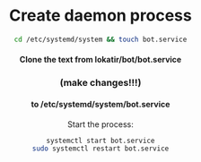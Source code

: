 <div align="center">


# Create daemon process



```bash
cd /etc/systemd/system && touch bot.service
```

#### Clone the text from lokatir/bot/bot.service 
### (make changes!!!)
#### to /etc/systemd/system/bot.service

   
 Start the process:

```bash
systemctl start bot.service
sudo systemctl restart bot.service
```

</div>

 


